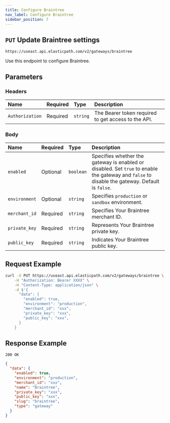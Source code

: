 ```yaml
---
title: Configure Braintree
nav_label: Configure Braintree
sidebar_position: 7
---
```


## `PUT` Update Braintree settings

```http
https://useast.api.elasticpath.com/v2/gateways/braintree
```

Use this endpoint to configure Braintree.

## Parameters

### Headers

| Name            | Required | Type     | Description                                         |
|:----------------|:---------|:---------|:----------------------------------------------------|
| `Authorization` | Required | `string` | The Bearer token required to get access to the API. |

### Body

| Name | Required | Type      | Description                                                                                                                                    |
| :--- |:---------|:----------|:-----------------------------------------------------------------------------------------------------------------------------------------------|
| `enabled` | Optional | `boolean` | Specifies whether the gateway is enabled or disabled. Set `true` to enable the gateway and `false` to disable the gateway. Default is `false`. |
| `environment` | Optional | `string`  | Specifies `production` or `sandbox`  environment.                                                                                              |
| `merchant_id` | Required | `string`  | Specifies Your Braintree merchant ID.                                                                                                          |
| `private_key` | Required | `string`  | Represents Your Braintree private key.                                                                                                         |
| `public_key` | Required | `string`  | Indicates Your Braintree public key.                                                                                                           |

## Request Example

```bash
curl -X PUT https://useast.api.elasticpath.com/v2/gateways/braintree \
    -H "Authorization: Bearer XXXX" \
    -H "Content-Type: application/json" \
    -d $'{
      "data": {
        "enabled": true,
        "environment": "production",
        "merchant_id": "xxx",
        "private_key": "xxx",
        "public_key": "xxx",
      }
    }
```

## Response Example

`200 OK`

```json
{
  "data": {
    "enabled": true,
    "environment": "production",
    "merchant_id": "xxx",
    "name": "Braintree",
    "private_key": "xxx",
    "public_key": "xxx",
    "slug": "braintree",
    "type": "gateway"
  }
}
```
